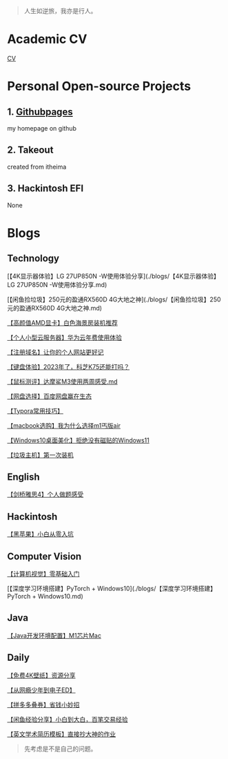 > 人生如逆旅，我亦是行人。

# Academic CV

[CV](CV.md)

# Personal Open-source Projects

## 1. [Githubpages](https://github.com/muxiche/muxiche.github.io)

my homepage on github

## 2. Takeout

created from itheima

## 3. Hackintosh EFI

None

# Blogs

## Technology

[【4K显示器体验】LG 27UP850N -W使用体验分享](./blogs/【4K显示器体验】LG 27UP850N -W使用体验分享.md)

[【闲鱼捡垃圾】250元的盈通RX560D 4G大地之神](./blogs/【闲鱼捡垃圾】250元的盈通RX560D 4G大地之神.md)

[【高颜值AMD显卡】白色海景房装机推荐](./blogs/【高颜值AMD显卡】白色海景房装机推荐)

[【个人小型云服务器】华为云年费使用体验](./blogs/【个人小型云服务器】华为云年费使用体验.md)

[【注册域名】让你的个人网站更好记](./blogs/【注册域名】让你的个人网站更好记.md)

[【键盘体验】2023年了，科芝K75还能打吗？](./blogs/【键盘体验】2023年了，科芝K75还能打吗？.md)

[【鼠标测评】达摩鲨M3使用两周感受.md](./blogs/【鼠标测评】达摩鲨M3使用两周感受.md)

[【网盘选择】百度网盘赢在生态](./blogs/【网盘选择】百度网盘赢在生态.md)

[【Typora常用技巧】](./blogs/【Typora常用技巧】.md)

[【macbook选购】我为什么选择m1丐版air](./blogs/【macbook选购】我为什么选择m1丐版air.md)

[【Windows10桌面美化】拒绝没有磁贴的Windows11](./blogs/【Windows10桌面美化】拒绝没有磁贴的Windows11.md)

[【垃圾主机】第一次装机](./blogs/【垃圾主机】第一次装机.md)

## English

[【剑桥雅思4】个人做题感受](./blogs/【剑桥雅思4】个人做题感受)



## Hackintosh

[【黑苹果】小白从零入坑](./blogs/【黑苹果】小白从零入坑.md)



## Computer Vision

[【计算机视觉】零基础入门](./blogs/【计算机视觉】零基础入门.md)

[【深度学习环境搭建】PyTorch + Windows10](./blogs/【深度学习环境搭建】PyTorch + Windows10.md)



## Java

[【Java开发环境配置】M1芯片Mac](./blogs/【Java开发环境配置】M1芯片Mac.md)



## Daily

[【免费4K壁纸】资源分享](./blogs/【免费4K壁纸】资源分享.md)

[【从网瘾少年到电子ED】](./blogs/【从网瘾少年到电子ED】.md)

[【拼多多叠券】省钱小妙招](./blogs/【拼多多叠券】省钱小妙招.md)

[【闲鱼经验分享】小白到大白，百笔交易经验](./blogs/【闲鱼经验分享】小白到大白，百笔交易经验.md)

[【英文学术简历模板】直接抄大神的作业](./blogs/【英文学术简历模板】直接抄大神的作业.md)



> 先考虑是不是自己的问题。
